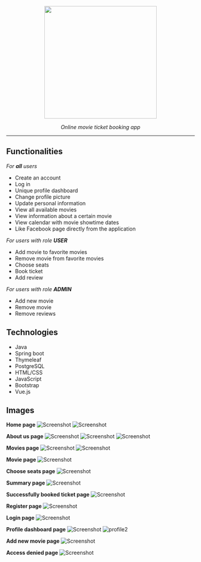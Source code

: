 <p align="center"><img width="300" src="https://user-images.githubusercontent.com/79025916/165777777-49a66906-43d1-443a-9bfd-dd4eb44e2c5d.png"></p>
<p align="center"><i>Online movie ticket booking app</i></p><hr/>

## Functionalities
<i>For **all** users</i>
<ul>
  <li>Create an account</li>
  <li>Log in</li>
  <li>Unique profile dashboard</li>
  <li>Change profile picture</li>
  <li>Update personal information</li>
  <li>View all available movies</li>
  <li>View information about a certain movie</li>
  <li>View calendar with movie showtime dates</li>
  <li>Like Facebook page directly from the application</li>
</ul>

<i>For users with role **USER**</i>
<ul>
  <li>Add movie to favorite movies</li>
  <li>Remove movie from favorite movies</li>
  <li>Choose seats</li>
  <li>Book ticket</li>
  <li>Add review</li>
</ul>

<i>For users with role **ADMIN**</i>
<ul>
  <li>Add new movie</li>
  <li>Remove movie</li>
  <li>Remove reviews</li>
</ul>

## Technologies 
<ul>
  <li>Java</li>
  <li>Spring boot</li>
  <li>Thymeleaf</li>
  <li>PostgreSQL</li>
  <li>HTML/CSS</li>
  <li>JavaScript</li>
  <li>Bootstrap</li>
  <li>Vue.js</li>
</ul>

## Images
**Home page**
![Screenshot](images/home-page.png)
![Screenshot](images/home-page2.png)

**About us page**
![Screenshot](images/about-us-page1.png)
![Screenshot](images/about-us-page2.png)
![Screenshot](images/about-us-page3.png)

**Movies page**
![Screenshot](images/movies-page1.png)
![Screenshot](images/movies-page2.png)

**Movie page**
![Screenshot](images/movie-page.png)

**Choose seats page**
![Screenshot](images/seats-page.png)

**Summary page**
![Screenshot](images/summary-page.png)

**Successfully booked ticket page**
![Screenshot](images/successfully-booked-ticket-page.png)

**Register page**
![Screenshot](images/register-page.png)

**Login page**
![Screenshot](images/login-page.png)

**Profile dashboard page**
![Screenshot](images/profile-page.png)
![profile2](https://user-images.githubusercontent.com/79025916/165796145-0cad7ba8-0b1f-4e0c-a900-c1b219992b9f.png)

**Add new movie page**
![Screenshot](images/add-movie-page.png)

**Access denied page**
![Screenshot](images/access-denied-page.png)
